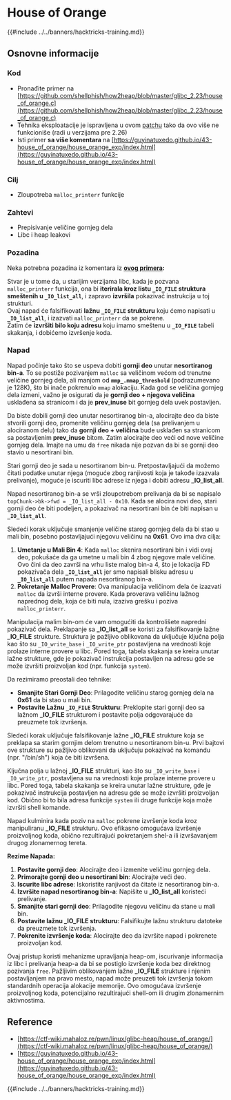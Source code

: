 # House of Orange

{{#include ../../banners/hacktricks-training.md}}

## Osnovne informacije

### Kod

- Pronađite primer na [https://github.com/shellphish/how2heap/blob/master/glibc_2.23/house_of_orange.c](https://github.com/shellphish/how2heap/blob/master/glibc_2.23/house_of_orange.c)
- Tehnika eksploatacije je ispravljena u ovom [patchu](https://sourceware.org/git/?p=glibc.git;a=blobdiff;f=stdlib/abort.c;h=117a507ff88d862445551f2c07abb6e45a716b75;hp=19882f3e3dc1ab830431506329c94dcf1d7cc252;hb=91e7cf982d0104f0e71770f5ae8e3faf352dea9f;hpb=0c25125780083cbba22ed627756548efe282d1a0) tako da ovo više ne funkcioniše (radi u verzijama pre 2.26)
- Isti primer **sa više komentara** na [https://guyinatuxedo.github.io/43-house_of_orange/house_orange_exp/index.html](https://guyinatuxedo.github.io/43-house_of_orange/house_orange_exp/index.html)

### Cilj

- Zloupotreba `malloc_printerr` funkcije

### Zahtevi

- Prepisivanje veličine gornjeg dela
- Libc i heap leakovi

### Pozadina

Neka potrebna pozadina iz komentara iz [**ovog primera**](https://guyinatuxedo.github.io/43-house_of_orange/house_orange_exp/index.html)**:**

Stvar je u tome da, u starijim verzijama libc, kada je pozvana `malloc_printerr` funkcija, ona bi **iterirala kroz listu `_IO_FILE` struktura smeštenih u `_IO_list_all`**, i zapravo **izvršila** pokazivač instrukcija u toj strukturi.\
Ovaj napad će falsifikovati **lažnu `_IO_FILE` strukturu** koju ćemo napisati u **`_IO_list_all`**, i izazvati `malloc_printerr` da se pokrene.\
Zatim će **izvršiti bilo koju adresu** koju imamo smeštenu u **`_IO_FILE`** tabeli skakanja, i dobićemo izvršenje koda.

### Napad

Napad počinje tako što se uspeva dobiti **gornji deo** unutar **nesortiranog bin-a**. To se postiže pozivanjem `malloc` sa veličinom većom od trenutne veličine gornjeg dela, ali manjom od **`mmp_.mmap_threshold`** (podrazumevano je 128K), što bi inače pokrenulo `mmap` alokaciju. Kada god se veličina gornjeg dela izmeni, važno je osigurati da je **gornji deo + njegova veličina** usklađena sa stranicom i da je **prev_inuse** bit gornjeg dela uvek postavljen.

Da biste dobili gornji deo unutar nesortiranog bin-a, alocirajte deo da biste stvorili gornji deo, promenite veličinu gornjeg dela (sa prelivanjem u alociranom delu) tako da **gornji deo + veličina** bude usklađen sa stranicom sa postavljenim **prev_inuse** bitom. Zatim alocirajte deo veći od nove veličine gornjeg dela. Imajte na umu da `free` nikada nije pozvan da bi se gornji deo stavio u nesortirani bin.

Stari gornji deo je sada u nesortiranom bin-u. Pretpostavljajući da možemo čitati podatke unutar njega (moguće zbog ranjivosti koja je takođe izazvala prelivanje), moguće je iscuriti libc adrese iz njega i dobiti adresu **\_IO_list_all**.

Napad nesortiranog bin-a se vrši zloupotrebom prelivanja da bi se napisalo `topChunk->bk->fwd = _IO_list_all - 0x10`. Kada se alocira novi deo, stari gornji deo će biti podeljen, a pokazivač na nesortirani bin će biti napisan u **`_IO_list_all`**.

Sledeći korak uključuje smanjenje veličine starog gornjeg dela da bi stao u mali bin, posebno postavljajući njegovu veličinu na **0x61**. Ovo ima dva cilja:

1. **Umetanje u Mali Bin 4**: Kada `malloc` skenira nesortirani bin i vidi ovaj deo, pokušaće da ga umetne u mali bin 4 zbog njegove male veličine. Ovo čini da deo završi na vrhu liste malog bin-a 4, što je lokacija FD pokazivača dela **`_IO_list_all`** jer smo napisali blisku adresu u **`_IO_list_all`** putem napada nesortiranog bin-a.
2. **Pokretanje Malloc Provere**: Ova manipulacija veličinom dela će izazvati `malloc` da izvrši interne provere. Kada proverava veličinu lažnog naprednog dela, koja će biti nula, izaziva grešku i poziva `malloc_printerr`.

Manipulacija malim bin-om će vam omogućiti da kontrolišete napredni pokazivač dela. Preklapanje sa **\_IO_list_all** se koristi za falsifikovanje lažne **\_IO_FILE** strukture. Struktura je pažljivo oblikovana da uključuje ključna polja kao što su `_IO_write_base` i `_IO_write_ptr` postavljena na vrednosti koje prolaze interne provere u libc. Pored toga, tabela skakanja se kreira unutar lažne strukture, gde je pokazivač instrukcija postavljen na adresu gde se može izvršiti proizvoljan kod (npr. funkcija `system`).

Da rezimiramo preostali deo tehnike:

- **Smanjite Stari Gornji Deo**: Prilagodite veličinu starog gornjeg dela na **0x61** da bi stao u mali bin.
- **Postavite Lažnu `_IO_FILE` Strukturu**: Preklopite stari gornji deo sa lažnom **\_IO_FILE** strukturom i postavite polja odgovarajuće da preuzmete tok izvršenja.

Sledeći korak uključuje falsifikovanje lažne **\_IO_FILE** strukture koja se preklapa sa starim gornjim delom trenutno u nesortiranom bin-u. Prvi bajtovi ove strukture su pažljivo oblikovani da uključuju pokazivač na komandu (npr. "/bin/sh") koja će biti izvršena.

Ključna polja u lažnoj **\_IO_FILE** strukturi, kao što su `_IO_write_base` i `_IO_write_ptr`, postavljena su na vrednosti koje prolaze interne provere u libc. Pored toga, tabela skakanja se kreira unutar lažne strukture, gde je pokazivač instrukcija postavljen na adresu gde se može izvršiti proizvoljan kod. Obično bi to bila adresa funkcije `system` ili druge funkcije koja može izvršiti shell komande.

Napad kulminira kada poziv na `malloc` pokrene izvršenje koda kroz manipuliranu **\_IO_FILE** strukturu. Ovo efikasno omogućava izvršenje proizvoljnog koda, obično rezultirajući pokretanjem shel-a ili izvršavanjem drugog zlonamernog tereta.

**Rezime Napada:**

1. **Postavite gornji deo**: Alocirajte deo i izmenite veličinu gornjeg dela.
2. **Primorajte gornji deo u nesortirani bin**: Alocirajte veći deo.
3. **Iscurite libc adrese**: Iskoristite ranjivost da čitate iz nesortiranog bin-a.
4. **Izvršite napad nesortiranog bin-a**: Napišite u **\_IO_list_all** koristeći prelivanje.
5. **Smanjite stari gornji deo**: Prilagodite njegovu veličinu da stane u mali bin.
6. **Postavite lažnu \_IO_FILE strukturu**: Falsifikujte lažnu strukturu datoteke da preuzmete tok izvršenja.
7. **Pokrenite izvršenje koda**: Alocirajte deo da izvršite napad i pokrenete proizvoljan kod.

Ovaj pristup koristi mehanizme upravljanja heap-om, iscurivanje informacija iz libc i prelivanja heap-a da bi se postiglo izvršenje koda bez direktnog pozivanja `free`. Pažljivim oblikovanjem lažne **\_IO_FILE** strukture i njenim postavljanjem na pravo mesto, napad može preuzeti tok izvršenja tokom standardnih operacija alokacije memorije. Ovo omogućava izvršenje proizvoljnog koda, potencijalno rezultirajući shell-om ili drugim zlonamernim aktivnostima.

## Reference

- [https://ctf-wiki.mahaloz.re/pwn/linux/glibc-heap/house_of_orange/](https://ctf-wiki.mahaloz.re/pwn/linux/glibc-heap/house_of_orange/)
- [https://guyinatuxedo.github.io/43-house_of_orange/house_orange_exp/index.html](https://guyinatuxedo.github.io/43-house_of_orange/house_orange_exp/index.html)

{{#include ../../banners/hacktricks-training.md}}
